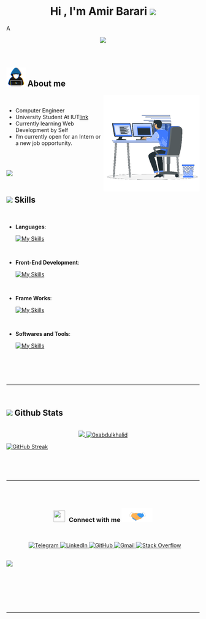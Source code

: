 
<h1 align="center"><b>Hi , I'm Amir Barari </b><img src="https://media.giphy.com/media/hvRJCLFzcasrR4ia7z/giphy.gif" width="35"></h1>
<!--  -->A
<p align="center">
  <a href="https://github.com/DenverCoder1/readme-typing-svg"><img src="https://readme-typing-svg.herokuapp.com?font=Time+New+Roman&color=cyan&size=25&center=true&vCenter=true&width=600&height=100&lines=Welcome+To+My+Github+Proflie&hearts;++;I+love+designing+,;I+love+to+teach+others+what+I+have+learned,;Active+Learner/Researcher,;Love+to+learn+new+stuffs.."></a>
</p>


<br>



	
## <picture><img src = "https://github.com/0xAbdulKhalid/0xAbdulKhalid/raw/main/assets/mdImages/about_me.gif" width = 50px></picture> **About me**

<picture> <img align="right" src="https://github.com/0xAbdulKhalid/0xAbdulKhalid/raw/main/assets/mdImages/Right_Side.gif" width = 250px></picture>

<br>

- Computer Engineer
- University Student At IUT[link](https://english.iut.ac.ir/)
- Currently learning Web Development by Self
- I’m currently open for an Intern or a new job opportunity.

<br><br>

<img src="https://user-images.githubusercontent.com/73097560/115834477-dbab4500-a447-11eb-908a-139a6edaec5c.gif"><br><br>

## <img src="https://media2.giphy.com/media/QssGEmpkyEOhBCb7e1/giphy.gif?cid=ecf05e47a0n3gi1bfqntqmob8g9aid1oyj2wr3ds3mg700bl&rid=giphy.gif" width ="25"><b> Skills</b>
<br>

<p align="center">

- **Languages**:
    
  [![My Skills](https://skillicons.dev/icons?i=c,cpp)](https://skillicons.dev)

<br>   
    
- **Front-End Development**:

  [![My Skills](https://skillicons.dev/icons?i=html,css,js,ts,angular)](https://skillicons.dev)

<br>

- **Frame Works**:

    [![My Skills](https://skillicons.dev/icons?i=qt,angular)](https://skillicons.dev)
    
<br>

- **Softwares and Tools**:

    [![My Skills](https://skillicons.dev/icons?i=visualstudio,vscode,clion)](https://skillicons.dev)

<br>


</p>

<br>
<br>

-----

<br>



## <img src="https://media.giphy.com/media/iY8CRBdQXODJSCERIr/giphy.gif" width="35"><b> Github Stats </b>
<br>

<div align="center">

<a href="https://github.com/amirbarari">
  <img src="https://github-readme-stats.vercel.app/api?username=amirbarari&include_all_commits=true&count_private=true&show_icons=true&line_height=20&title_color=7A7ADB&icon_color=2234AE&text_color=D3D3D3&bg_color=0,000000,130F40" width="450"/>
  <img src="https://github-readme-stats.vercel.app/api/top-langs?username=amirbarari&show_icons=true&locale=en&layout=compact&line_height=20&title_color=7A7ADB&icon_color=2234AE&text_color=D3D3D3&bg_color=0,000000,130F40" width="375"  alt="0xabdulkhalid"/>

</a>
</div>

[![GitHub Streak](https://streak-stats.demolab.com?user=amirbarari&theme=highcontrast&border_radius=10.5&card_width=500&card_height=200)](https://git.io/streak-stats)

<br>
<br>
<br>

-----

<br>
<br>


<h3 align="center" > <img src="https://media.giphy.com/media/iY8CRBdQXODJSCERIr/giphy.gif" width="30" height="30" style="margin-right: 10px;">Connect with me  <img src="https://github.com/0xAbdulKhalid/0xAbdulKhalid/raw/main/assets/mdImages/handshake.gif" width ="80"></h3>
<br>


<p align="center">

 <div align="center"  class="icons-social" style="margin-left: 10px;">
  <div class="icons-social">
      <a target="_blank" href="https://t.me/Lo0111011001100101">
          <img src="https://img.icons8.com/color/48/000000/telegram-app--v1.png" alt="Telegram">
      </a>
      <a target="_blank" href="https://www.linkedin.com/in/amirmohammad-barari-6291bb269/">
          <img src="https://img.icons8.com/color/48/000000/linkedin.png" alt="LinkedIn">
      </a>
      <a target="_blank" href="https://github.com/amirbarari">
          <img src="https://img.icons8.com/color/48/000000/github--v1.png" alt="GitHub">
      </a>
      <a target="_blank" href="mailto:YourEmailAddress">
          <img src="https://img.icons8.com/color/48/000000/gmail.png" alt="Gmail">
      </a>
      <a target="_blank" href="https://stackoverflow.com/users/24112616/amirmohammad-barari">
          <img src="https://img.icons8.com/color/48/000000/stackoverflow.png" alt="Stack Overflow">
      </a>
  </div>
</div>
      </div>

</p>

<br>
<img src="https://user-images.githubusercontent.com/73097560/115834477-dbab4500-a447-11eb-908a-139a6edaec5c.gif">
<br>
<br>
<br>

<br>
<br>
<br>
<br>

---

<br>
